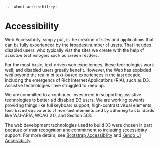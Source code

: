 ```eval_rst
.. _about-accessibility:
```
# Accessibility

Web Accessibility, simply put, is the creation of sites and applications that can be fully experienced by the broadest number of users. That includes disabled users, who typically visit the sites we create with the help of assistive technologies such as screen readers.

For the most basic, text-driven web experiences, these technologies work well, and disabled users greatly benefit. However, the Web has exploded well beyond the realm of text-based experiences in the last decade, including the emergence of Rich Internet Applications (RIA), such as D3. Assistive technologies have struggled to keep up.

We are committed to a continued investment in supporting assistive technologies to better aid disabled D3 users. We are working towards providing things like full keyboard support, high-contrast visual elements, text-based equivalents of non-text elements and by adhering to standards like WAI-ARIA, WCAG 2.0, and Section 508.

The web development technologies used to build D3 were chosen in part because of their recognition and commitment to including accessibility support. For more details, see [Bootstrap Accessibility](http://getbootstrap.com/getting-started/#accessibility) and [Kendo UI Accessibility](http://docs.telerik.com/kendo-ui/accessibility/accessibility-overview).

